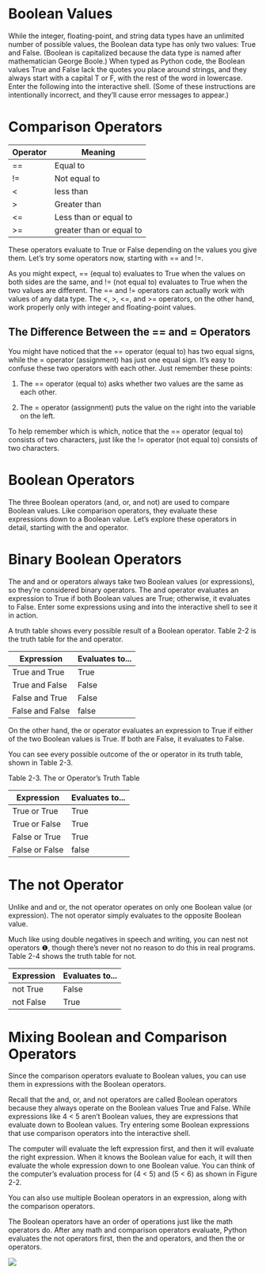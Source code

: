 # Boolean Values

While the integer, floating-point, and string data types have an unlimited number of possible values, the Boolean data type has only two values: True and False. (Boolean is capitalized because the data type is named after mathematician George Boole.) When typed as Python code, the Boolean values True and False lack the quotes you place around strings, and they always start with a capital T or F, with the rest of the word in lowercase. Enter the following into the interactive shell. (Some of these instructions are intentionally incorrect, and they’ll cause error messages to appear.)

# Comparison Operators

| Operator  | Meaning    |
|-----------|------------|
| ==        | Equal to   |
| !=        | Not equal to   |
| <        | less than   |
| >        | Greater than   |
| <=        | Less than or equal to   |
| >=        | greater than or equal to   |

These operators evaluate to True or False depending on the values you give them. Let’s try some operators now, starting with == and !=.

As you might expect, == (equal to) evaluates to True when the values on both sides are the same, and != (not equal to) evaluates to True when the two values are different. The == and != operators can actually work with values of any data type.
The <, >, <=, and >= operators, on the other hand, work properly only with integer and floating-point values.

## The Difference Between the == and = Operators

You might have noticed that the == operator (equal to) has two equal signs, while the = operator (assignment) has just one equal sign. It’s easy to confuse these two operators with each other. Just remember these points:

1. The == operator (equal to) asks whether two values are the same as each other.

2. The = operator (assignment) puts the value on the right into the variable on the left.

To help remember which is which, notice that the == operator (equal to) consists of two characters, just like the != operator (not equal to) consists of two characters.

# Boolean Operators

The three Boolean operators (and, or, and not) are used to compare Boolean values. Like comparison operators, they evaluate these expressions down to a Boolean value. Let’s explore these operators in detail, starting with the and operator.

# Binary Boolean Operators

The and and or operators always take two Boolean values (or expressions), so they’re considered binary operators. The and operator evaluates an expression to True if both Boolean values are True; otherwise, it evaluates to False. Enter some expressions using and into the interactive shell to see it in action.

A truth table shows every possible result of a Boolean operator. Table 2-2 is the truth table for the and operator.

| Expression | Evaluates to... |
|------------|-----------------|
|True and True| True           | 
|True and False| False           | 
|False and True| False          | 
|False and False| false           | 

On the other hand, the or operator evaluates an expression to True if either of the two Boolean values is True. If both are False, it evaluates to False.

You can see every possible outcome of the or operator in its truth table, shown in Table 2-3.

Table 2-3. The or Operator’s Truth Table

| Expression | Evaluates to... |
|------------|-----------------|
|True or True| True           | 
|True or False| True           | 
|False or True| True          | 
|False or False| false           | 

# The not Operator

Unlike and and or, the not operator operates on only one Boolean value (or expression). The not operator simply evaluates to the opposite Boolean value.

Much like using double negatives in speech and writing, you can nest not operators ❶, though there’s never not no reason to do this in real programs. Table 2-4 shows the truth table for not.

| Expression | Evaluates to... |
|------------|-----------------|
| not True| False           | 
| not False| True           |

# Mixing Boolean and Comparison Operators

Since the comparison operators evaluate to Boolean values, you can use them in expressions with the Boolean operators.

Recall that the and, or, and not operators are called Boolean operators because they always operate on the Boolean values True and False. While expressions like 4 < 5 aren’t Boolean values, they are expressions that evaluate down to Boolean values. Try entering some Boolean expressions that use comparison operators into the interactive shell.

The computer will evaluate the left expression first, and then it will evaluate the right expression. When it knows the Boolean value for each, it will then evaluate the whole expression down to one Boolean value. You can think of the computer’s evaluation process for (4 < 5) and (5 < 6) as shown in Figure 2-2.

You can also use multiple Boolean operators in an expression, along with the comparison operators.

The Boolean operators have an order of operations just like the math operators do. After any math and comparison operators evaluate, Python evaluates the not operators first, then the and operators, and then the or operators.

![](assets/opra.jpg) 

